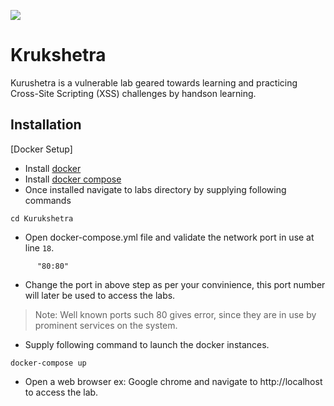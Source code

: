 ![](https://github.com/user/banner.png)

# Krukshetra
Kurushetra is a vulnerable lab geared towards learning and practicing Cross-Site Scripting (XSS) challenges by handson learning.

## Installation

[Docker Setup]

- Install [docker](https://docs.docker.com/engine/install/)
- Install [docker compose](https://docs.docker.com/compose/install/)
- Once installed navigate to labs directory by supplying following commands
```
cd Kurukshetra
```
- Open docker-compose.yml file and validate the network port in use at line `18`.
```
      "80:80"
```
- Change the port in above step as per your convinience, this port number will later be used to access the labs.
> Note: Well known ports such 80 gives error, since they are in use by prominent services on the system.

- Supply following command to launch the docker instances.
```
docker-compose up
```
- Open a web browser ex: Google chrome and navigate to http://localhost to access the lab.
